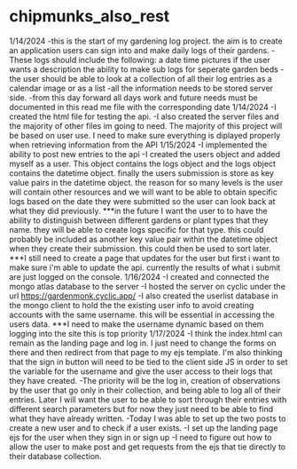 # chipmunks_also_rest
1/14/2024
    -this is the start of my gardening log project. the aim is to create an application users can sign into and make daily logs of their gardens. 
    -These logs should include the following:
        a date time
        pictures if the user wants
        a description
        the ability to make sub logs for seperate garden beds
    -the user should be able to look at a collection of all their log entries as a calendar image or as a list
    -all the information needs to be stored server side.
    -from this day forward all days work and future needs must be documented in this read me file with the corresponding date
1/14/2024
    -I created the html file for testing the api.
    -I also created the server files and the majority of other files im going to need. The majority of this project will be based on user use. I need to make sure everything is diplayed properly when retrieving information from the API
1/15/2024
    -I implemented the ability to post new entries to the api
    -I created the users object and added myself as a user. This object contains the logs object and the logs object contains the datetime object. finally the users submission is store as key value pairs in the datetime object. the reason for so many levels is the user will contain other resources and we will want to be able to obtain specific logs based on the date they were submitted so the user can look back at what they did previously.
    ***in the future I want the user to to have the ability to distinguish between different gardens or plant types that they name. they will be able to create logs specific for that type. this could probably be included as another key value pair within the datetime object when they create their submission. this could then be used to sort later.
    ***I still need to create a page that updates for the user but first i want to make sure i'm able to update the api. currently the results of what i submit are just logged on the console.
1/16/2024
    -I created and connected the mongo atlas database to the server
    -I hosted the server on cyclic under the url https://gardenmonk.cyclic.app/
    -I also created the userlist database in the mongo client to hold the the existing user info to avoid creating accounts with the same username. this will be essential in accessing the users data. 
    ***I need to make the username dynamic based on them logging into the site this is top priority
1/17/2024
    -I think the index.html can remain as the landing page and log in. I just need to change the forms on there and then redirect from that page to my ejs template. I'm also thinking that the sign in button will need to be tied to the client side JS in order to set the variable for the username and give the user access to their logs that they have created.
    -The priority will be the log in, creation of observations by the user that go only in their collection, and being able to log all of their entries. Later I will want the user to be able to sort through their entries with different search parameters but for now they just need to be able to find what they have already written.
    -Today I was able to set up the two posts to create a new user and to check if a user exists. 
    -I set up the landing page ejs for the user when they sign in or sign up
    -I need to figure out how to allow the user to make post and get requests from the ejs that tie directly to their database collection. 